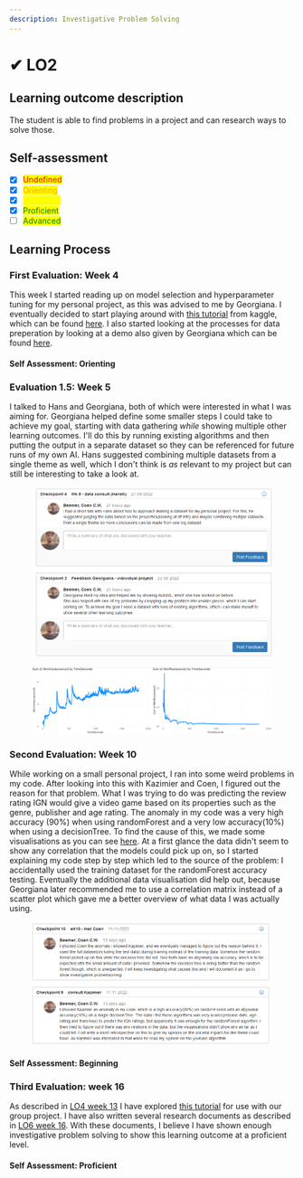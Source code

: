 ```yaml
---
description: Investigative Problem Solving
---
```


# ✔ LO2

## Learning outcome description

The student is able to find problems in a project and can research ways to solve those.



## Self-assessment

* [x] <mark style="color:red;">Undefined</mark>
* [x] <mark style="color:orange;">Orienting</mark>
* [x] <mark style="color:yellow;">Beginning</mark>
* [x] <mark style="color:green;">Proficient</mark>
* [ ] <mark style="color:green;">Advanced</mark>

## Learning Process

### First Evaluation: Week 4

This week I started reading up on model selection and hyperparameter tuning for my personal project, as this was advised to me by Georgiana. I eventually decided to start playing around with [this tutorial](https://www.kaggle.com/code/jhskaggle/l09-model-selection-and-hyperparameter) from kaggle, which can be found [here](https://github.com/CoenBeemer/AI/commit/48f0454c0f0879a0006b39099ac4c64ce9e20bba). I also started looking at the processes for data preperation by looking at a demo also given by Georgiana which can be found [here](https://github.com/CoenBeemer/AI/commit/4f88cc582792aa2257a51edcb2019e0e5fe54a6e).

#### Self Assessment: Orienting

### Evaluation 1.5: Week 5

I talked to Hans and Georgiana, both of which were interested in what I was aiming for. Georgiana helped define some smaller steps I could take to achieve my goal, starting with data gathering _while_ showing multiple other learning outcomes. I'll do this by running existing algorithms and then putting the output in a separate dataset so they can be referenced for future runs of my own AI. Hans suggested combining multiple datasets from a single theme as well, which I don't think is _as_ relevant to my project but can still be interesting to take a look at.

<figure><img src="../.gitbook/assets/image (3).png" alt=""><figcaption></figcaption></figure>

<figure><img src="../.gitbook/assets/image.png" alt=""><figcaption></figcaption></figure>

### Second Evaluation: Week 10

While working on a small personal project, I ran into some weird problems in my code. After looking into this with Kazimier and Coen, I figured out the reason for that problem. What I was trying to do was predicting the review rating IGN would give a video game based on its properties such as the genre, publisher and age rating. The anomaly in my code was a very high accuracy (90%) when using randomForest and a very low accuracy(10%) when using a decisionTree. To find the cause of this, we made some visualisations as you can see [here](https://github.com/CoenBeemer/AI/blob/v2/src/ai.ipynb). At a first glance the data didn't seem to show any correlation that the models could pick up on, so I started explaining my code step by step which led to the source of the problem: I accidentally used the training dataset for the randomForest accuracy testing. Eventually the additional data visualisation did help out, because Georgiana later recommended me to use a correlation matrix instead of a scatter plot which gave me a better overview of what data I was actually using.

<figure><img src="../.gitbook/assets/image (15) (1).png" alt=""><figcaption></figcaption></figure>

#### Self Assessment: Beginning

### Third Evaluation: week 16

As described in [LO4 week 13](lo4.md#fourth-evaluation-week-13) I have explored [this tutorial](https://www.digitalocean.com/community/tutorials/a-guide-to-time-series-forecasting-with-arima-in-python-3) for use with our group project. I have also written several research documents as described in [LO6 week 16](lo6.md#third-evaluation-week-16). With these documents, I believe I have shown enough investigative problem solving to show this learning outcome at a proficient level.

#### Self Assessment: Proficient
